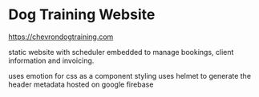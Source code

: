 # Dog Training Website

https://chevrondogtraining.com

static website with scheduler embedded to manage bookings, client information and invoicing.

uses emotion for css as a component styling
uses helmet to generate the header metadata
hosted on google firebase